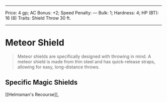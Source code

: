 
---
Price: 4 gp;
AC Bonus: +2;
Speed Penalty: —
Bulk: 1;
Hardness: 4;
HP (BT): 16 (8)
Traits: Shield Throw 30 ft.

---

# Meteor Shield

> Meteor shields are specifically designed with throwing in mind. A meteor shield is made from thin steel and has quick-release straps, allowing for easy, long-distance throws.

## Specific Magic Shields


[[Helmsman's Recourse]], 